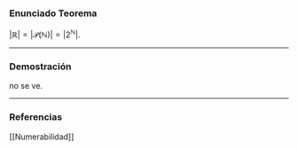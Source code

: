 ### Enunciado Teorema

$|\mathbb R| = |\mathcal P(\mathbb N)| = |2^\mathbb N|$.

---
### Demostración

no se ve.

---
### Referencias

[[Numerabilidad]]